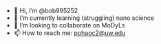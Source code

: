 - 👋 Hi, I’m @bob995252
- 🌱 I’m currently learning (struggling) nano science
- 💞️ I’m looking to collaborate on MoDyLs
- 📫 How to reach me: pohaoc2@uw.edu

<!---
bob995252/bob995252 is a ✨ special ✨ repository because its `README.md` (this file) appears on your GitHub profile.
You can click the Preview link to take a look at your changes.
--->

